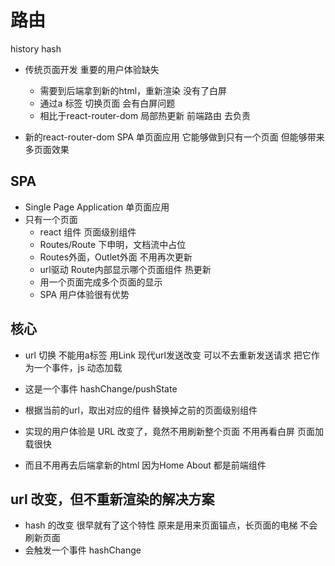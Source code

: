 # 路由

history
hash

- 传统页面开发
    重要的用户体验缺失 
    - 需要到后端拿到新的html，重新渲染
         没有了白屏
    -  通过a 标签 切换页面 会有白屏问题
    - 相比于react-router-dom 局部热更新
    前端路由 去负责 

- 新的react-router-dom  SPA 单页面应用
    它能够做到只有一个页面 但能够带来多页面效果


## SPA
- Single Page Application 单页面应用
- 只有一个页面 
    - react 组件
        页面级别组件
    - Routes/Route 下申明，文档流中占位
    - Routes外面，Outlet外面 不用再次更新
    - url驱动 Route内部显示哪个页面组件
         热更新
    - 用一个页面完成多个页面的显示
    - SPA 用户体验很有优势

## 核心
- url 切换
    不能用a标签
    用Link 
    现代url发送改变 可以不去重新发送请求
    把它作为一个事件，js 动态加载

- 这是一个事件 hashChange/pushState
- 根据当前的url，取出对应的组件
    替换掉之前的页面级别组件
- 实现的用户体验是
    URL 改变了，竟然不用刷新整个页面
    不用再看白屏 页面加载很快
- 而且不用再去后端拿新的html
    因为Home About 都是前端组件

## url 改变，但不重新渲染的解决方案
- hash 的改变 很早就有了这个特性
    原来是用来页面锚点，长页面的电梯
    不会刷新页面
- 会触发一个事件
    hashChange
  